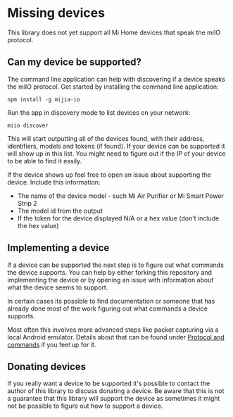 # Missing devices

This library does not yet support all Mi Home devices that speak the
miIO protocol.

## Can my device be supported?

The command line application can help with discovering if a device speaks the
miIO protocol. Get started by installing the command line application:

`npm install -g mijia-io`

Run the app in discovery mode to list devices on your network:

`miio discover`

This will start outputting all of the devices found, with their address,
identifiers, models and tokens (if found). If your device can be supported it
will show up in this list. You might need to figure out if the IP of your device
to be able to find it easily.

If the device shows up feel free to open an issue about supporting the device.
Include this information:

* The name of the device model - such Mi Air Purifier or Mi Smart Power Strip 2
* The model id from the output
* If the token for the device displayed N/A or a hex value (don't include the hex value)

## Implementing a device

If a device can be supported the next step is to figure out what commands the
device supports. You can help by either forking this repository and
implementing the device or by opening an issue with information about what
the device seems to support.

In certain cases its possible to find documentation or someone that has already
done most of the work figuring out what commands a device supports.

Most often this involves more advanced steps like packet capturing via a local
Android emulator. Details about that can be found under [Protocol and commands](protocol.md)
if you feel up for it.

## Donating devices

If you really want a device to be supported it's possible to contact the author
of this library to discuss donating a device. Be aware that this is not a
guarantee that this library will support the device as sometimes it might
not be possible to figure out how to support a device.
